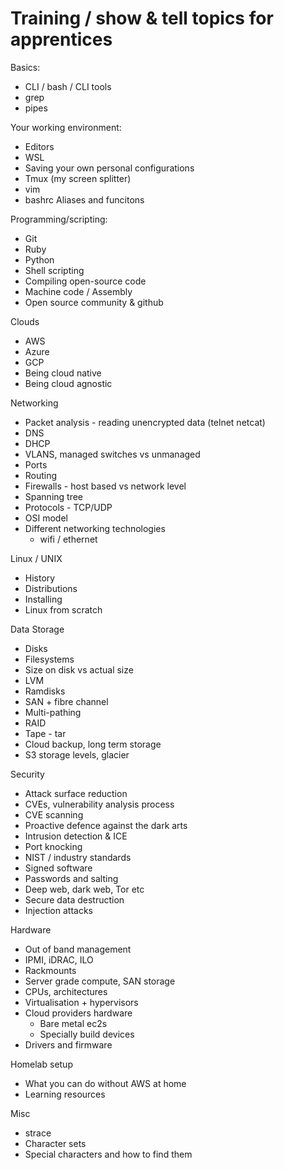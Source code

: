 Training / show & tell topics for apprentices
===============================================

Basics:
- CLI / bash / CLI tools
- grep
- pipes

Your working environment:
- Editors
- WSL
- Saving your own personal configurations
- Tmux (my screen splitter)
- vim
- bashrc Aliases and funcitons

Programming/scripting:
- Git
- Ruby
- Python
- Shell scripting
- Compiling open-source code
- Machine code / Assembly
- Open source community & github

Clouds
- AWS
- Azure
- GCP
- Being cloud native
- Being cloud agnostic

Networking
- Packet analysis - reading unencrypted data (telnet  netcat)
- DNS
- DHCP
- VLANS, managed switches vs unmanaged
- Ports
- Routing
- Firewalls - host based vs network level
- Spanning tree
- Protocols - TCP/UDP
- OSI model
- Different networking technologies
  - wifi / ethernet

Linux / UNIX
- History
- Distributions
- Installing
- Linux from scratch

Data Storage
- Disks
- Filesystems
- Size on disk vs actual size
- LVM
- Ramdisks
- SAN + fibre channel
- Multi-pathing
- RAID
- Tape - tar
- Cloud backup, long term storage
- S3 storage levels, glacier

Security
- Attack surface reduction
- CVEs, vulnerability analysis process
- CVE scanning
- Proactive defence against the dark arts
- Intrusion detection & ICE
- Port knocking
- NIST / industry standards
- Signed software
- Passwords and salting
- Deep web, dark web, Tor etc
- Secure data destruction
- Injection attacks

Hardware
- Out of band management
- IPMI, iDRAC, ILO
- Rackmounts
- Server grade compute, SAN storage
- CPUs, architectures
- Virtualisation + hypervisors
- Cloud providers hardware
  - Bare metal ec2s
  - Specially build devices
- Drivers and firmware

Homelab setup
- What you can do without AWS at home
- Learning resources

Misc
- strace
- Character sets
- Special characters and how to find them
